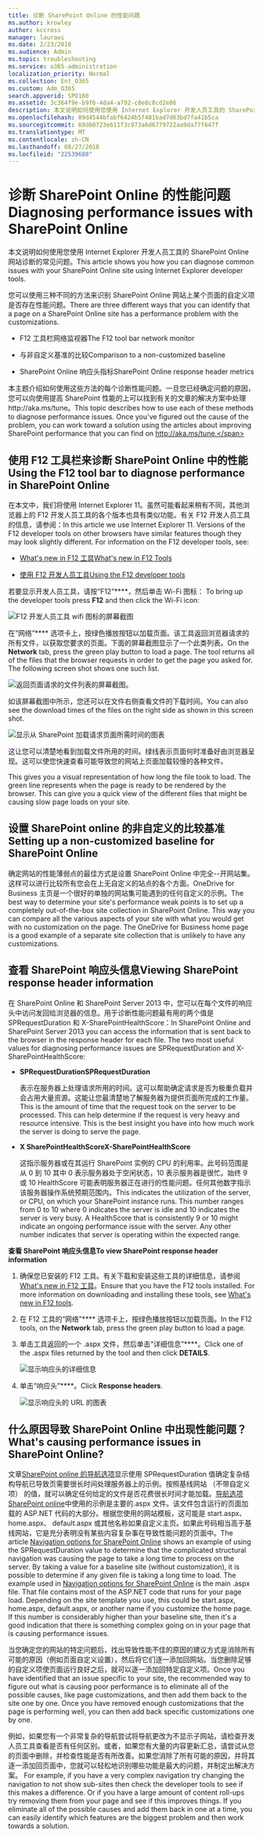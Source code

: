 ```yaml
---
title: 诊断 SharePoint Online 的性能问题
ms.author: krowley
author: kccross
manager: laurawi
ms.date: 2/23/2018
ms.audience: Admin
ms.topic: troubleshooting
ms.service: o365-administration
localization_priority: Normal
ms.collection: Ent_O365
ms.custom: Adm_O365
search.appverid: SPO160
ms.assetid: 3c364f9e-b9f6-4da4-a792-c8e8c8cd2e86
description: 本文说明如何使用您使用 Internet Explorer 开发人员工具的 SharePoint Online 网站诊断的常见问题。
ms.openlocfilehash: 89d4544bfabf6424b5f401bad7d63bd7fa41b5ca
ms.sourcegitcommit: 69d60723e611f3c973a6d6779722aa9da77f647f
ms.translationtype: MT
ms.contentlocale: zh-CN
ms.lasthandoff: 08/27/2018
ms.locfileid: "22539688"
---
```

# <a name="diagnosing-performance-issues-with-sharepoint-online"></a><span data-ttu-id="66355-103">诊断 SharePoint Online 的性能问题</span><span class="sxs-lookup"><span data-stu-id="66355-103">Diagnosing performance issues with SharePoint Online</span></span>

<span data-ttu-id="66355-104">本文说明如何使用您使用 Internet Explorer 开发人员工具的 SharePoint Online 网站诊断的常见问题。</span><span class="sxs-lookup"><span data-stu-id="66355-104">This article shows you how you can diagnose common issues with your SharePoint Online site using Internet Explorer developer tools.</span></span>
  
<span data-ttu-id="66355-105">您可以使用三种不同的方法来识别 SharePoint Online 网站上某个页面的自定义项是否存在性能问题。</span><span class="sxs-lookup"><span data-stu-id="66355-105">There are three different ways that you can identify that a page on a SharePoint Online site has a performance problem with the customizations.</span></span>
  
- <span data-ttu-id="66355-106">F12 工具栏网络监视器</span><span class="sxs-lookup"><span data-stu-id="66355-106">The F12 tool bar network monitor</span></span>
    
- <span data-ttu-id="66355-107">与非自定义基准的比较</span><span class="sxs-lookup"><span data-stu-id="66355-107">Comparison to a non-customized baseline</span></span>
    
- <span data-ttu-id="66355-108">SharePoint Online 响应头指标</span><span class="sxs-lookup"><span data-stu-id="66355-108">SharePoint Online response header metrics</span></span>
    
<span data-ttu-id="66355-p101">本主题介绍如何使用这些方法的每个诊断性能问题。一旦您已经确定问题的原因，您可以向使用提高 SharePoint 性能的上可以找到有关的文章的解决方案中处理http://aka.ms/tune。</span><span class="sxs-lookup"><span data-stu-id="66355-p101">This topic describes how to use each of these methods to diagnose performance issues. Once you've figured out the cause of the problem, you can work toward a solution using the articles about improving SharePoint performance that you can find on http://aka.ms/tune.</span></span>
  
## <a name="using-the-f12-tool-bar-to-diagnose-performance-in-sharepoint-online"></a><span data-ttu-id="66355-111">使用 F12 工具栏来诊断 SharePoint Online 中的性能</span><span class="sxs-lookup"><span data-stu-id="66355-111">Using the F12 tool bar to diagnose performance in SharePoint Online</span></span>
<span data-ttu-id="66355-112"><a name="F12ToolInfo"> </a></span><span class="sxs-lookup"><span data-stu-id="66355-112"></span></span>

<span data-ttu-id="66355-p102">在本文中，我们将使用 Internet Explorer 11。虽然可能看起来稍有不同，其他浏览器上的 F12 开发人员工具的各个版本也具有类似功能。有关 F12 开发人员工具的信息，请参阅：</span><span class="sxs-lookup"><span data-stu-id="66355-p102">In this article we use Internet Explorer 11. Versions of the F12 developer tools on other browsers have similar features though they may look slightly different. For information on the F12 developer tools, see:</span></span>
  
- [<span data-ttu-id="66355-116">What's new in F12 工具</span><span class="sxs-lookup"><span data-stu-id="66355-116">What's new in F12 Tools</span></span>](https://go.microsoft.com/fwlink/p/?LinkId=522545)
    
- [<span data-ttu-id="66355-117">使用 F12 开发人员工具</span><span class="sxs-lookup"><span data-stu-id="66355-117">Using the F12 developer tools</span></span>](https://go.microsoft.com/fwlink/p/?LinkId=522546)
    
<span data-ttu-id="66355-118">若要显示开发人员工具，请按“F12”****，然后单击 Wi-Fi 图标： 
</span><span class="sxs-lookup"><span data-stu-id="66355-118">To bring up the developer tools press **F12** and then click the Wi-Fi icon:</span></span> 
  
![F12 开发人员工具 wifi 图标的屏幕截图](media/27acacbb-5688-459a-aa2f-5c8c5f17b76e.png)
  
<span data-ttu-id="66355-p103">在“网络”**** 选项卡上，按绿色播放按钮以加载页面。该工具返回浏览器请求的所有文件，以获取您要求的页面。下面的屏幕截图显示了一个此类列表。</span><span class="sxs-lookup"><span data-stu-id="66355-p103">On the **Network** tab, press the green play button to load a page. The tool returns all of the files that the browser requests in order to get the page you asked for. The following screen shot shows one such list.</span></span> 
  
![返回页面请求的文件列表的屏幕截图。](media/247a9422-76da-4b0c-bed3-ce77b05e4560.png)
  
<span data-ttu-id="66355-124">如该屏幕截图中所示，您还可以在文件右侧查看文件的下载时间。</span><span class="sxs-lookup"><span data-stu-id="66355-124">You can also see the download times of the files on the right side as shown in this screen shot.</span></span>
  
![显示从 SharePoint 加载请求页面所需时间的图表](media/d71ad1fa-9018-4fae-82eb-c1838e7db0ff.png)
  
<span data-ttu-id="66355-p104">这让您可以清楚地看到加载文件所用的时间。绿线表示页面何时准备好由浏览器呈现。这可以使您快速查看可能导致您的网站上页面加载较慢的各种文件。

</span><span class="sxs-lookup"><span data-stu-id="66355-p104">This gives you a visual representation of how long the file took to load. The green line represents when the page is ready to be rendered by the browser. This can give you a quick view of the different files that might be causing slow page loads on your site.</span></span>
  
## <a name="setting-up-a-non-customized-baseline-for-sharepoint-online"></a><span data-ttu-id="66355-129">设置 SharePoint online 的非自定义的比较基准</span><span class="sxs-lookup"><span data-stu-id="66355-129">Setting up a non-customized baseline for SharePoint Online</span></span>
<span data-ttu-id="66355-130"><a name="F12ToolInfo"> </a></span><span class="sxs-lookup"><span data-stu-id="66355-130"></span></span>

<span data-ttu-id="66355-p105">确定网站的性能薄弱点的最佳方式是设置 SharePoint Online 中完全--开网站集。这样可以进行比较所有您会在上无自定义的站点的各个方面。OneDrive for Business 主页是一个很好的单独的网站集可能遇到的任何自定义的示例。</span><span class="sxs-lookup"><span data-stu-id="66355-p105">The best way to determine your site's performance weak points is to set up a completely out-of-the-box site collection in SharePoint Online. This way you can compare all the various aspects of your site with what you would get with no customization on the page. The OneDrive for Business home page is a good example of a separate site collection that is unlikely to have any customizations.</span></span>
  
## <a name="viewing-sharepoint-response-header-information"></a><span data-ttu-id="66355-134">查看 SharePoint 响应头信息</span><span class="sxs-lookup"><span data-stu-id="66355-134">Viewing SharePoint response header information</span></span>
<span data-ttu-id="66355-135"><a name="F12ToolInfo"> </a></span><span class="sxs-lookup"><span data-stu-id="66355-135"></span></span>

<span data-ttu-id="66355-p106">在 SharePoint Online 和 SharePoint Server 2013 中，您可以在每个文件的响应头中访问发回给浏览器的信息。用于诊断性能问题最有用的两个值是 SPRequestDuration 和 X-SharePointHealthScore：</span><span class="sxs-lookup"><span data-stu-id="66355-p106">In SharePoint Online and SharePoint Server 2013 you can access the information that is sent back to the browser in the response header for each file. The two most useful values for diagnosing performance issues are SPRequestDuration and X-SharePointHealthScore:</span></span>
  
- <span data-ttu-id="66355-138">**SPRequestDuration**</span><span class="sxs-lookup"><span data-stu-id="66355-138">**SPRequestDuration**</span></span>
    
    <span data-ttu-id="66355-p107">表示在服务器上处理请求所用的时间。这可以帮助确定请求是否为极重负载并会占用大量资源。这能让您最清楚地了解服务器为提供页面所完成的工作量。</span><span class="sxs-lookup"><span data-stu-id="66355-p107">This is the amount of time that the request took on the server to be processed. This can help determine if the request is very heavy and resource intensive. This is the best insight you have into how much work the server is doing to serve the page.</span></span>
    
- <span data-ttu-id="66355-142">**X SharePointHealthScore**</span><span class="sxs-lookup"><span data-stu-id="66355-142">**X-SharePointHealthScore**</span></span>
    
    <span data-ttu-id="66355-p108">这指示服务器或在其运行 SharePoint 实例的 CPU 的利用率。此号码范围是从 0 到 10 其中 0 表示服务器处于空闲状态，10 表示服务器是很忙。始终 9 或 10 HealthScore 可能表明服务器正在进行的性能问题。任何其他数字指示该服务器操作系统预期范围内。</span><span class="sxs-lookup"><span data-stu-id="66355-p108">This indicates the utilization of the server, or CPU, on which your SharePoint instance runs. This number ranges from 0 to 10 where 0 indicates the server is idle and 10 indicates the server is very busy. A HealthScore that is consistently 9 or 10 might indicate an ongoing performance issue with the server. Any other number indicates that server is operating within the expected range.</span></span>
    
 <span data-ttu-id="66355-147">**查看 SharePoint 响应头信息**</span><span class="sxs-lookup"><span data-stu-id="66355-147">**To view SharePoint response header information**</span></span>
  
1. <span data-ttu-id="66355-p109">确保您已安装的 F12 工具。有关下载和安装这些工具的详细信息，请参阅[What's new in F12 工具](https://go.microsoft.com/fwlink/p/?LinkId=522545)。</span><span class="sxs-lookup"><span data-stu-id="66355-p109">Ensure that you have the F12 tools installed. For more information on downloading and installing these tools, see [What's new in F12 tools](https://go.microsoft.com/fwlink/p/?LinkId=522545).</span></span>
    
2. <span data-ttu-id="66355-150">在 F12 工具的“网络”**** 选项卡上，按绿色播放按钮以加载页面。</span><span class="sxs-lookup"><span data-stu-id="66355-150">In the F12 tools, on the **Network** tab, press the green play button to load a page.</span></span> 
    
3. <span data-ttu-id="66355-151">单击工具返回的一个 .aspx 文件，然后单击“详细信息”****。</span><span class="sxs-lookup"><span data-stu-id="66355-151">Click one of the .aspx files returned by the tool and then click **DETAILS**.</span></span> 
    
    ![显示响应头的详细信息](media/1f8a044a-caf8-4613-be2b-7e064141ac8a.png)
  
4. <span data-ttu-id="66355-153">单击“响应头”****。</span><span class="sxs-lookup"><span data-stu-id="66355-153">Click **Response headers**.</span></span> 
    
    ![显示响应头的 URL 的图表](media/efc7076e-447e-447e-882a-ae3aa721e2c3.png)
  
## <a name="whats-causing-performance-issues-in-sharepoint-online"></a><span data-ttu-id="66355-155">什么原因导致 SharePoint Online 中出现性能问题？</span><span class="sxs-lookup"><span data-stu-id="66355-155">What's causing performance issues in SharePoint Online?</span></span>
<span data-ttu-id="66355-156"><a name="F12ToolInfo"> </a></span><span class="sxs-lookup"><span data-stu-id="66355-156"></span></span>

<span data-ttu-id="66355-p110">文章[SharePoint online 的导航选项](navigation-options-for-sharepoint-online.md)显示使用 SPRequestDuration 值确定复杂结构导航已导致页需要很长时间处理服务器上的示例。按照基线网站 （不带自定义项） 的值，就可以确定任何给定的文件是否花费很长时间才能加载。[导航选项 SharePoint online](navigation-options-for-sharepoint-online.md)中使用的示例是主要的.aspx 文件。该文件包含运行的页面加载的 ASP.NET 代码的大部分。根据您使用的网站模板，这可能是 start.aspx、 home.aspx、 default.aspx 或其他名称如果自定义主页。如果此号码相当高于基线网站，它是充分表明没有某些内容复杂事在导致性能问题的页面中。</span><span class="sxs-lookup"><span data-stu-id="66355-p110">The article [Navigation options for SharePoint Online](navigation-options-for-sharepoint-online.md) shows an example of using the SPRequestDuration value to determine that the complicated structural navigation was causing the page to take a long time to process on the server. By taking a value for a baseline site (without customization), it is possible to determine if any given file is taking a long time to load. The example used in [Navigation options for SharePoint Online](navigation-options-for-sharepoint-online.md) is the main .aspx file. That file contains most of the ASP.NET code that runs for your page load. Depending on the site template you use, this could be start.aspx, home.aspx, default.aspx, or another name if you customize the home page. If this number is considerably higher than your baseline site, then it's a good indication that there is something complex going on in your page that is causing performance issues.</span></span> 
  
<span data-ttu-id="66355-p111">当您确定您的网站的特定问题后，找出导致性能不佳的原因的建议方式是消除所有可能的原因（例如页面自定义设置），然后将它们逐一添加回网站。当您删除足够的自定义项使页面运行良好之后，就可以逐一添加回特定自定义项。</span><span class="sxs-lookup"><span data-stu-id="66355-p111">Once you have identified that an issue specific to your site, the recommended way to figure out what is causing poor performance is to eliminate all of the possible causes, like page customizations, and then add them back to the site one by one. Once you have removed enough customizations that the page is performing well, you can then add back specific customizations one by one.</span></span>
  
<span data-ttu-id="66355-p112">例如，如果您有一个非常复杂的导航尝试将导航更改为不显示子网站，请检查开发人员工具查看是否有任何区别。或者，如果您有大量的内容更新汇总，请尝试从您的页面中删除，并检查性能是否有所改善。如果您消除了所有可能的原因，并将其逐一添加回页面中，您就可以轻松地识别哪些功能是最大的问题，并制定出解决方案。 
</span><span class="sxs-lookup"><span data-stu-id="66355-p112">For example, if you have a very complex navigation try changing the navigation to not show sub-sites then check the developer tools to see if this makes a difference. Or if you have a large amount of content roll-ups try removing them from your page and see if this improves things. If you eliminate all of the possible causes and add them back in one at a time, you can easily identify which features are the biggest problem and then work towards a solution.</span></span>
  

